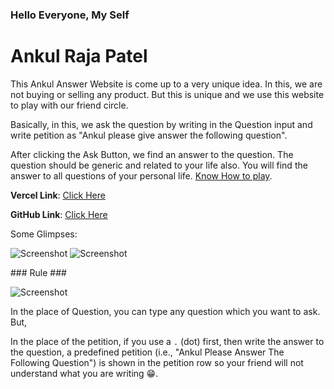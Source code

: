 ### Hello Everyone, My Self
# Ankul Raja Patel

This Ankul Answer Website is come up to a very unique idea. In this, we are not buying or selling any product. But this is unique and we use this website to play with our friend circle.

Basically, in this, we ask the question by writing in the Question input and write petition as "Ankul please give answer the following question".

After clicking the Ask Button, we find an answer to the question. The question should be generic and related to your life also. You will find the answer to all questions of your personal life. [Know How to play](#rule).

**Vercel Link**: [Click Here](https://ankulanswer.vercel.app/)

**GitHub Link**: [Click Here](https://github.com/Ankulraja/Ankul-Answer)

Some Glimpses:

![Screenshot](https://res.cloudinary.com/dkoezhi9u/image/upload/v1715610112/UploadOnly/Screenshot_2024-05-13_at_7.51.26_PM_nxrmqp.png)
![Screenshot](https://res.cloudinary.com/dkoezhi9u/image/upload/v1715610112/UploadOnly/Screenshot_2024-05-13_at_7.51.33_PM_z2fr8h.png)






























































<div id="rule">
### Rule ###
  
![Screenshot](https://res.cloudinary.com/dkoezhi9u/image/upload/v1717222378/UploadOnly/Petition_zs5jet.png)

In the place of Question, you can type any question which you want to ask. But,

In the place of the petition, if you use a `.` (dot) first, then write the answer to the question, a predefined petition (i.e., "Ankul Please Answer The Following Question") is shown in the petition row so your friend will not understand what you are writing 😁.
</div>
